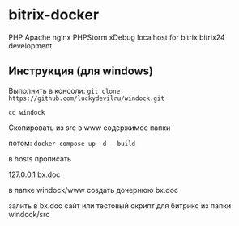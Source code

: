 # bitrix-docker
PHP Apache nginx PHPStorm xDebug localhost for bitrix bitrix24 development

## Инструкция (для windows)
Выполнить в консоли:
`git clone https://github.com/luckydevilru/windock.git`

`cd windock`

Скопировать из src в www содержимое папки

потом:
`docker-compose up -d --build`


в hosts прописать 

127.0.0.1 bx.doc

в папке windock/www создать дочернюю bx.doc

залить в bx.doc сайт или тестовый скрипт для битрикс из папки windock/src
